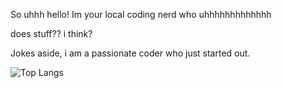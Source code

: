 So uhhh hello!
Im your local coding nerd who uhhhhhhhhhhhhh

does stuff?? i think?

Jokes aside, i am a passionate coder who just started out.

![Top Langs](https://github-readme-stats.vercel.app/api/top-langs/?username=DayreaverDoesThings&theme=tokyonight)

<!---
DayreaverDoesThings/DayreaverDoesThings is a ✨ special ✨ repository because its `README.md` (this file) appears on your GitHub profile.
You can click the Preview link to take a look at your changes.
--->
